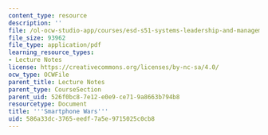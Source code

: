 ```yaml
---
content_type: resource
description: ''
file: /ol-ocw-studio-app/courses/esd-s51-systems-leadership-and-management-praxis-summer-2014/586a33dc3765eedf7a5e9715025c0cb8_MITESD_S51S14_Lec9.pdf
file_size: 93962
file_type: application/pdf
learning_resource_types:
- Lecture Notes
license: https://creativecommons.org/licenses/by-nc-sa/4.0/
ocw_type: OCWFile
parent_title: Lecture Notes
parent_type: CourseSection
parent_uid: 526f0bc8-7e12-e0e9-ce71-9a8663b794b8
resourcetype: Document
title: '''Smartphone Wars'''
uid: 586a33dc-3765-eedf-7a5e-9715025c0cb8
---
```

